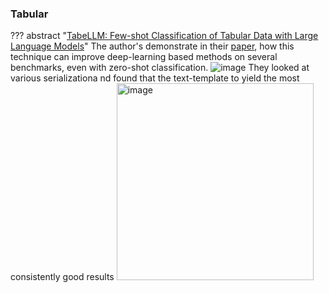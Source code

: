 ### Tabular

??? abstract "[TabeLLM: Few-shot Classification of Tabular Data with Large Language Models](https://github.com/clinicalml/TabLLM)"
    The author's demonstrate in their [paper](https://arxiv.org/pdf/2210.10723.pdf), how this technique can improve deep-learning based methods on several benchmarks, even with zero-shot classification.
    ![image](https://github.com/ianderrington/genai/assets/76016868/9285b620-31eb-453d-a83f-7772115662f5)
    They looked at various serializationa nd found that the text-template to yield the most consistently good results <img width="315" alt="image" src="https://github.com/ianderrington/genai/assets/76016868/0d43714c-8a99-40a8-9c89-4eb35dcf6de9">
